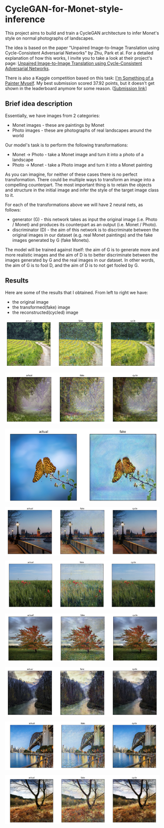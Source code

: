 #  CycleGAN-for-Monet-style-inference

This project aims to build and train a CycleGAN architecture to infer Monet's style on normal photographs of landscapes.

The idea is based on the paper "Unpaired Image-to-Image Translation using Cycle-Consistent Adversarial Networks" by Zhu, Park et al.
For a detailed explanation of how this works, I invite you to take a look at their project's page: [Unpaired Image-to-Image Translation using Cycle-Consistent Adversarial Networks](https://junyanz.github.io/CycleGAN/).

There is also a Kaggle competition based on this task: [I'm Something of a Painter Myself](https://www.kaggle.com/competitions/gan-getting-started/overview). My best submission scored 37.92 points, but it doesn't get shown in the leaderboard anymore for some reason. ([Submission link](https://www.kaggle.com/code/andreiarnautu/i-m-something-of-a-painter-myself/notebook)]


##  Brief idea description

Essentially, we have images from 2 categories:
*  Monet images - these are paintings by Monet
*  Photo images - these are photographs of real landscapes around the world

Our model's task is to perform the following transformations:
*  Monet -> Photo - take a Monet image and turn it into a photo of a landscape
*  Photo -> Monet - take a Photo image and turn it into a Monet painting

As you can imagine, for neither of these cases there is no perfect transformation. There could be multiple ways to transform an image into a compelling counterpart. The most important thing is to retain the objects and structure in the initial image and infer the style of the target image class to it.

For each of the transformations above we will have 2 neural nets, as follows:
*  generator (G) - this network takes as input the original image (i.e. Photo / Monet) and produces its counterpart as an output (i.e. Monet / Photo).
*  discriminator (D) - the aim of this network is to discriminate between the original images in our dataset (e.g. real Monet paintings) and the fake images generated by G (fake Monets).

The model will be trained against itself: the aim of G is to generate more and more realistic images and the aim of D is to better discriminate between the images generated by G and the real images in our dataset. In other words, the aim of G is to fool D, and the aim of D is to not get fooled by G.

## Results

Here are some of the results that I obtained.
From left to right we have:
*  the original image
*  the transformed(fake) image 
*  the reconstructed(cycled) image

![image](./results/result_120_0.png)

![image](./results/result_120_1.png)

![image](./results/result_120_2.png)

![image](./results/result_225_0.png)

![image](./results/result_230_0.png)

![image](./results/result_305_0.png)

![image](./results/result_335_0.png)

![image](./results/result_360_0.png)

![image](./results/result_400_1.png)

